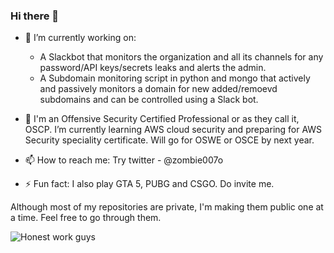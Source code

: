 ### Hi there 👋

- 🔭 I’m currently working on:
  * A Slackbot that monitors the organization and all its channels for any password/API keys/secrets leaks and alerts the admin. 
  * A Subdomain monitoring script in python and mongo that actively and passively monitors a domain for new added/remoevd subdomains and can be controlled using a Slack bot.

- 🌱 I'm an Offensive Security Certified Professional or as they call it, OSCP. I’m currently learning AWS cloud security and preparing for AWS Security speciality certificate. Will go for OSWE or OSCE by next year.

- 📫 How to reach me: Try twitter - @zombie007o

- ⚡ Fun fact: I also play GTA 5, PUBG and CSGO. Do invite me.

Although most of my repositories are private, I'm making them public one at a time. Feel free to go through them.

![Honest work guys](https://camo.githubusercontent.com/3acf0a02c0f00d9dbf54f206cc52e14e1733573d/68747470733a2f2f7265732e636c6f7564696e6172792e636f6d2f726973686162686c616b686f7469612f696d6167652f75706c6f61642f76313539343433323632372f686f6e6573742d776f726b5f7472696b70762e6a7067)
